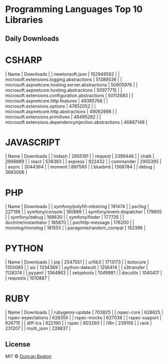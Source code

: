 # Programming Languages Top 10 Libraries

## Daily Downloads

# CSHARP

|	Name	|	Downloads	|
|	newtonsoft.json	|	152949562	|
|	microsoft.extensions.logging.abstractions	|	51389536	|
|	microsoft.aspnetcore.hosting.server.abstractions	|	50605976	|
|	microsoft.aspnetcore.hosting.abstractions	|	50977715	|
|	microsoft.extensions.configuration.abstractions	|	50112683	|
|	microsoft.aspnetcore.http.features	|	49385768	|
|	microsoft.extensions.options	|	47852052	|
|	microsoft.aspnetcore.http.abstractions	|	49062998	|
|	microsoft.extensions.primitives	|	48495282	|
|	microsoft.extensions.dependencyinjection.abstractions	|	46887149	|

# JAVASCRIPT

|	Name	|	Downloads	|
|	lodash	|	2955191	|
|	request	|	2399446	|
|	chalk	|	2996889	|
|	react	|	538383	|
|	express	|	922432	|
|	commander	|	2955395	|
|	async	|	3044364	|
|	moment	|	897560	|
|	bluebird	|	1368784	|
|	debug	|	3683006	|

# PHP

|	Name	|	Downloads	|
|	symfony/polyfill-mbstring	|	191474	|
|	psr/log	|	227196	|
|	symfony/console	|	180889	|
|	symfony/event-dispatcher	|	179605	|
|	symfony/debug	|	168630	|
|	symfony/finder	|	177735	|
|	doctrine/instantiator	|	185870	|
|	psr/http-message	|	176200	|
|	monolog/monolog	|	181555	|
|	paragonie/random_compat	|	152396	|

# PYTHON

|	Name	|	Downloads	|
|	pip	|	2547551	|
|	urllib3	|	1713173	|
|	botocore	|	1350065	|
|	six	|	1334389	|
|	python-dateutil	|	1256414	|
|	s3transfer	|	1128374	|
|	pyyaml	|	1064863	|
|	setuptools	|	1049981	|
|	docutils	|	1040417	|
|	requests	|	1010887	|

# RUBY

|	Name	|	Downloads	|
|	rubygems-update	|	703825	|
|	rspec-core	|	628625	|
|	rspec-expectations	|	628355	|
|	rspec-mocks	|	627038	|
|	rspec-support	|	626715	|
|	diff-lcs	|	622190	|
|	rspec	|	603260	|
|	i18n	|	239156	|
|	rack	|	231207	|
|	multi_json	|	228837	|

## License

MIT © [Duncan Beaton](https://dunckr.com)